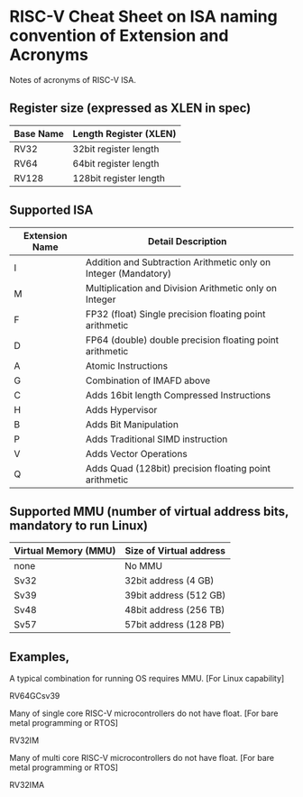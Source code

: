 # RISC-V Cheat Sheet on ISA naming convention of Extension and Acronyms

Notes of acronyms of RISC-V ISA.

## Register size (expressed as XLEN in spec)

| Base Name | Length Register (XLEN) |
| --- | --- |
| RV32   | 32bit register length |
| RV64   | 64bit register length |
| RV128  | 128bit register length |


## Supported ISA

| Extension Name | Detail Description
| --- | --- |
| I  | Addition and Subtraction Arithmetic only on Integer (Mandatory) |
| M  | Multiplication and Division Arithmetic only on Integer |
| F  | FP32 (float) Single precision floating point arithmetic |
| D  | FP64 (double) double precision floating point arithmetic |
| A  | Atomic Instructions |
| G  | Combination of IMAFD above |
| C  | Adds 16bit length Compressed Instructions |
| H  | Adds Hypervisor  |
| B  | Adds Bit Manipulation |
| P  | Adds Traditional SIMD instruction |
| V  | Adds Vector Operations |
| Q  | Adds Quad (128bit) precision floating point arithmetic |


## Supported MMU (number of virtual address bits, mandatory to run Linux)

| Virtual Memory (MMU) | Size of Virtual address |
| --- | --- |
| none | No MMU |
| Sv32 | 32bit address (4 GB) |
| Sv39 | 39bit address (512 GB) |
| Sv48 | 48bit address (256 TB) |
| Sv57 | 57bit address (128 PB) |

## Examples,

A typical combination for running OS requires MMU.
[For Linux capability]

  RV64GCsv39

Many of single core RISC-V microcontrollers do not have float.
[For bare metal programming or RTOS]

  RV32IM

Many of multi core RISC-V microcontrollers do not have float.
[For bare metal programming or RTOS]

  RV32IMA
